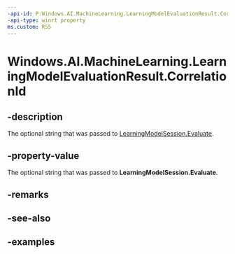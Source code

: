 ```yaml
---
-api-id: P:Windows.AI.MachineLearning.LearningModelEvaluationResult.CorrelationId
-api-type: winrt property
ms.custom: RS5
---
```


<!-- Property syntax.
public string CorrelationId { get; }
-->

# Windows.AI.MachineLearning.LearningModelEvaluationResult.CorrelationId

## -description
The optional string that was passed to [LearningModelSession.Evaluate](learningmodelsession_evaluate_291797498.md).

## -property-value
The optional string that was passed to **LearningModelSession.Evaluate**.

## -remarks

## -see-also

## -examples

